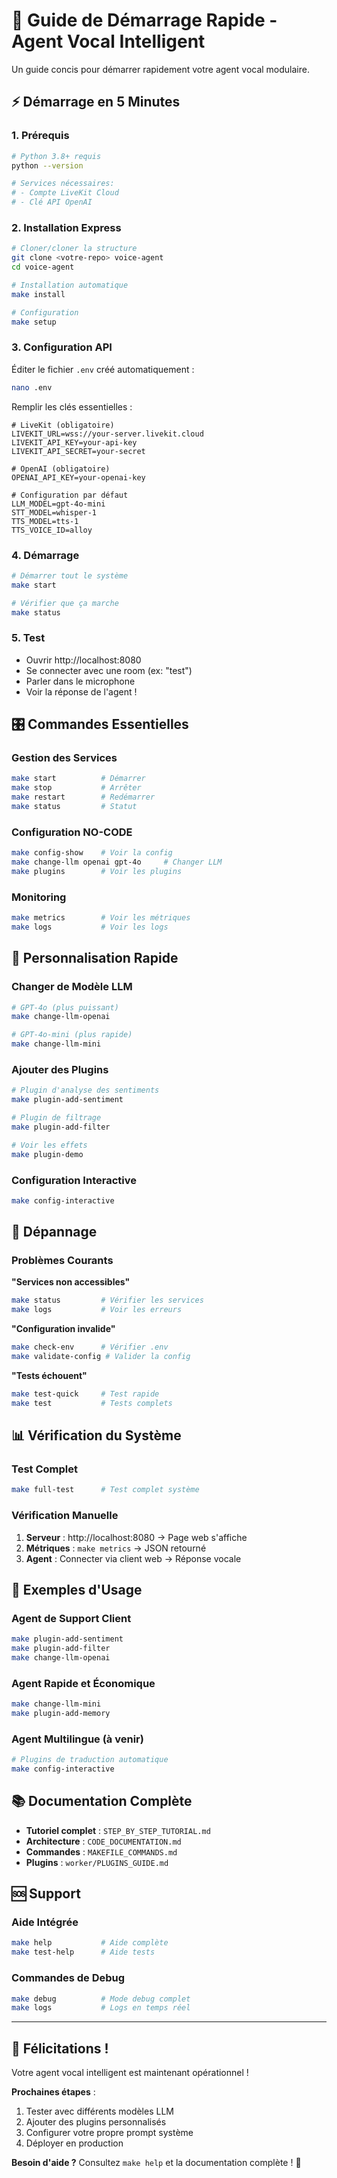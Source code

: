 # 🚀 Guide de Démarrage Rapide - Agent Vocal Intelligent

Un guide concis pour démarrer rapidement votre agent vocal modulaire.

## ⚡ Démarrage en 5 Minutes

### 1. **Prérequis**
```bash
# Python 3.8+ requis
python --version

# Services nécessaires:
# - Compte LiveKit Cloud
# - Clé API OpenAI
```

### 2. **Installation Express**
```bash
# Cloner/cloner la structure
git clone <votre-repo> voice-agent
cd voice-agent

# Installation automatique
make install

# Configuration
make setup
```

### 3. **Configuration API**
Éditer le fichier `.env` créé automatiquement :
```bash
nano .env
```

Remplir les clés essentielles :
```env
# LiveKit (obligatoire)
LIVEKIT_URL=wss://your-server.livekit.cloud
LIVEKIT_API_KEY=your-api-key
LIVEKIT_API_SECRET=your-secret

# OpenAI (obligatoire)
OPENAI_API_KEY=your-openai-key

# Configuration par défaut
LLM_MODEL=gpt-4o-mini
STT_MODEL=whisper-1
TTS_MODEL=tts-1
TTS_VOICE_ID=alloy
```

### 4. **Démarrage**
```bash
# Démarrer tout le système
make start

# Vérifier que ça marche
make status
```

### 5. **Test**
- Ouvrir http://localhost:8080
- Se connecter avec une room (ex: "test")
- Parler dans le microphone
- Voir la réponse de l'agent !

## 🎛️ Commandes Essentielles

### **Gestion des Services**
```bash
make start          # Démarrer
make stop           # Arrêter
make restart        # Redémarrer
make status         # Statut
```

### **Configuration NO-CODE**
```bash
make config-show    # Voir la config
make change-llm openai gpt-4o     # Changer LLM
make plugins        # Voir les plugins
```

### **Monitoring**
```bash
make metrics        # Voir les métriques
make logs           # Voir les logs
```

## 🔧 Personnalisation Rapide

### **Changer de Modèle LLM**
```bash
# GPT-4o (plus puissant)
make change-llm-openai

# GPT-4o-mini (plus rapide)
make change-llm-mini
```

### **Ajouter des Plugins**
```bash
# Plugin d'analyse des sentiments
make plugin-add-sentiment

# Plugin de filtrage
make plugin-add-filter

# Voir les effets
make plugin-demo
```

### **Configuration Interactive**
```bash
make config-interactive
```

## 🐛 Dépannage

### **Problèmes Courants**

**"Services non accessibles"**
```bash
make status         # Vérifier les services
make logs           # Voir les erreurs
```

**"Configuration invalide"**
```bash
make check-env      # Vérifier .env
make validate-config # Valider la config
```

**"Tests échouent"**
```bash
make test-quick     # Test rapide
make test           # Tests complets
```

## 📊 Vérification du Système

### **Test Complet**
```bash
make full-test      # Test complet système
```

### **Vérification Manuelle**
1. **Serveur** : http://localhost:8080 → Page web s'affiche
2. **Métriques** : `make metrics` → JSON retourné
3. **Agent** : Connecter via client web → Réponse vocale

## 🎯 Exemples d'Usage

### **Agent de Support Client**
```bash
make plugin-add-sentiment
make plugin-add-filter
make change-llm-openai
```

### **Agent Rapide et Économique**
```bash
make change-llm-mini
make plugin-add-memory
```

### **Agent Multilingue** (à venir)
```bash
# Plugins de traduction automatique
make config-interactive
```

## 📚 Documentation Complète

- **Tutoriel complet** : `STEP_BY_STEP_TUTORIAL.md`
- **Architecture** : `CODE_DOCUMENTATION.md`
- **Commandes** : `MAKEFILE_COMMANDS.md`
- **Plugins** : `worker/PLUGINS_GUIDE.md`

## 🆘 Support

### **Aide Intégrée**
```bash
make help           # Aide complète
make test-help      # Aide tests
```

### **Commandes de Debug**
```bash
make debug          # Mode debug complet
make logs           # Logs en temps réel
```

---

## 🎉 Félicitations !

Votre agent vocal intelligent est maintenant opérationnel ! 

**Prochaines étapes** :
1. Tester avec différents modèles LLM
2. Ajouter des plugins personnalisés
3. Configurer votre propre prompt système
4. Déployer en production

**Besoin d'aide ?** Consultez `make help` et la documentation complète ! 🚀
